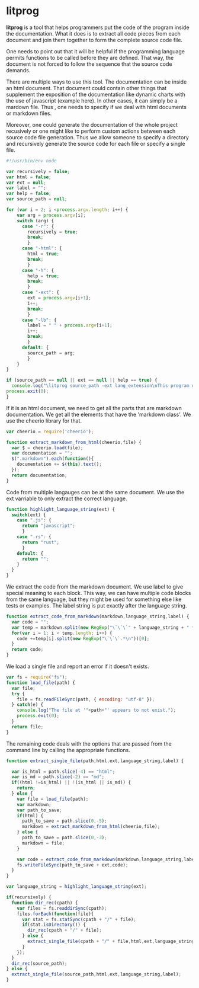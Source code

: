 # litprog

**litprog** is a tool that helps programmers put the code of the program inside the documentation. What it does is to extract all code pieces from each document and join them together to form the complete source code file.

One needs to point out that it will be helpful if the programming language permits functions to be called before they are defined. That way, the document is not forced to follow the sequence that the source code demands.

There are multiple ways to use this tool. The documentation can be inside an html document. That document could contain other things that supplement the exposition of the documentation like dynamic charts with the use of javascript (example here). In other cases, it can simply be a mardown file. Thus , one needs to specify if we deal with html documents or markdown files. 

Moreover, one could generate the documentation of the whole project recusively or one might like to perform custom actions between each source code file generation. Thus we allow someone to specify a directory and recursively generate the source code for each file or specify a single file.

```javascript
#!/usr/bin/env node

var recursively = false;
var html = false;
var ext = null;
var label = "";
var help = false;
var source_path = null;

for (var i = 2; i <process.argv.length; i++) {
    var arg = process.argv[i];
    switch (arg) {
      case "-r": {
        recursively = true;
        break;
        }
      case "-html": {
        html = true;
        break;
        }
      case "-h": {
        help = true;
        break;
        }
      case "-ext": {
        ext = process.argv[i+1];
        i++;
        break;
        }
      case "-lb": {
        label = " " + process.argv[i+1];
        i++;
        break;
        }
      default: {
        source_path = arg;
        }
    }
}

if (source_path == null || ext == null || help == true) {
  console.log("\litprog source_path -ext lang_extension\nThis program defaults at getting the source code from a single Markdown file.\n\nOptions\n-html : Get the source code from an html document.\n-r : Recursively get the code from all the files of the specified directory that end in '.md' or '.html'.\n-lb <string> : Only gets the code blocks that have label <string>.\n-h : Show this help page.");
process.exit(0);
}
```

If it is an html document, we need to get all the parts that are markdown documentation. We get all the elements that have the 'markdown class'. We use the cheerio library for that.

```javascript
var cheerio = require('cheerio');

function extract_markdown_from_html(cheerio,file) {
  var $ = cheerio.load(file);
  var documentation = "";
  $(".markdown").each(function(){
    documentation += $(this).text();
  });
  return documentation;
}
```
Code from multiple langauges can be at the same document. We use the ext varriable to only extract the correct language.

```javascript
function highlight_language_string(ext) {
  switch(ext) {
    case ".js": {
      return "javascript";
      }
    case ".rs": {
      return "rust";
      }
    default: {
      return "";
    }
  }
}

```
We extract the code from the markdown document. We use label to give special meaning to each block. This way, we can have multiple code blocks from the same language, but they might be used for something else like tests or examples.
The label string is put exactly after the language string.
```javascript
function extract_code_from_markdown(markdown,language_string,label) {
  var code = "";
  var temp = markdown.split(new RegExp("\`\`\`" + language_string + " *" + label + ".*\n"));
  for(var i = 1; i < temp.length; i++) {
    code +=temp[i].split(new RegExp("\`\`\`.*\n"))[0]; 
  }
  return code;
}
```

We load a single file and report an error if it doesn't exists.

```javascript
var fs = require("fs");
function load_file(path) {
  var file;
  try {
    file = fs.readFileSync(path, { encoding: "utf-8" });
  } catch(e) {
    console.log("The file at '"+path+"' appears to not exist.");
    process.exit(0);
  }
  return file;
}
```

The remaining code deals with the options that are passed from the command line by calling the appropriate functions.

```javascript
function extract_single_file(path,html,ext,language_string,label) {

  var is_html = path.slice(-4) == "html";
  var is_md = path.slice(-2) == "md";
  if((html !=is_html) || !(is_html || is_md)) {
    return;
  } else {
    var file = load_file(path);
    var markdown;
    var path_to_save;
    if(html) {
      path_to_save = path.slice(0,-5);
      markdown = extract_markdown_from_html(cheerio,file); 
    } else {
      path_to_save = path.slice(0,-3);
      markdown = file;
    }

    var code = extract_code_from_markdown(markdown,language_string,label);
    fs.writeFileSync(path_to_save + ext,code);
  }
}

var language_string = highlight_language_string(ext);

if(recursively) {
  function dir_rec(cpath) {
    var files = fs.readdirSync(cpath);
    files.forEach(function(file){
      var stat = fs.statSync(cpath + "/" + file);
      if(stat.isDirectory()) {
        dir_rec(cpath + "/" + file);
      } else {
        extract_single_file(cpath + "/" + file,html,ext,language_string,label);
      }
    });
  }
  dir_rec(source_path);
} else {
  extract_single_file(source_path,html,ext,language_string,label);
}
```

